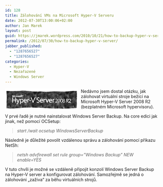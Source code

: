 ```yaml
---
id: 128
title: Zálohování VMs na Microsoft Hyper-V Serveru
date: 2012-07-30T13:00:06+02:00
author: Jan Marek
layout: post
guid: https://jmarek.wordpress.com/2010/10/21/how-to-backup-hyper-v-server/
permalink: /2012/07/30/how-to-backup-hyper-v-server/
jabber_published:
  - "1287656527"
  - "1287656527"
categories:
  - Hyper-V
  - Nezařazené
  - Windows Server
---
```

[<img style="background-image: none; padding-left: 0; padding-right: 0; display: inline; float: left; padding-top: 0; border: 0; margin: 0 10px 0 0;" title="logo-hypervsrvr2" src="/wp-content/uploads/2010/10/logo-hypervsrvr2_thumb.png" alt="logo-hypervsrvr2" width="240" height="72" align="left" border="0" />](/wp-content/uploads/2010/10/logo-hypervsrvr2.png)

Nedávno jsem dostal otázku, jak zálohovat virtuální stroje bežící na Microsoft Hyper-V Server 2008 R2 (bezplatném Microsoft hypervisoru).

V prvé řadě je nutné nainstalovat Windows Server Backup. Na core edici jak jinak, než pomocí OCSetup:

> _start /wait ocsetup WindowsServerBackup_

Následně je důležité povolit vzdálenou správu a zálohování pomocí příkazu NetSh:

> _netsh advfirewall set rule group=”Windows Backup” NEW enable=YES_

V tuto chvíli je možné se vzdáleně připojit konzolí Windows Server Backup  na Hyper-V server a konfigurovat zálohování. Samozřejmě se jedná o zálohováni &#8222;zaživa&#8220; za běhu virtuálních strojů.
